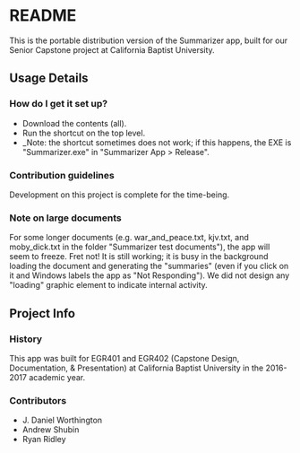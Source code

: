# README #

This is the portable distribution version of the Summarizer
app, built for our Senior Capstone project at California
Baptist University.

## Usage Details ##

### How do I get it set up? ###

* Download the contents (all).
* Run the shortcut on the top level.
* _Note: the shortcut sometimes does
  not work; if this happens, the EXE
  is "Summarizer.exe" in "Summarizer
  App > Release".

### Contribution guidelines ###

Development on this project is complete
for the time-being.

### Note on large documents ###

For some longer documents (e.g. war_and_peace.txt,
kjv.txt, and moby_dick.txt in the folder "Summarizer
test documents"), the app will seem to freeze. Fret not!
It is still working; it is busy in the background
loading the document and generating the "summaries"
(even if you click on it and Windows labels the app
as "Not Responding"). We did not design any "loading"
graphic element to indicate internal activity.

## Project Info ##

### History ###

This app was built for EGR401 and EGR402 (Capstone Design, Documentation,
& Presentation) at California Baptist University in the 2016-2017
academic year.

### Contributors ###

- J. Daniel Worthington
- Andrew Shubin
- Ryan Ridley